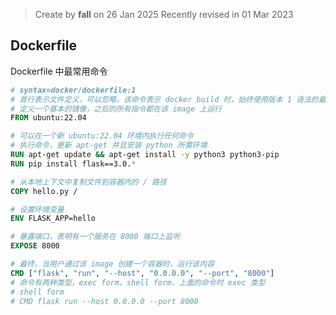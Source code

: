 > Create by **fall** on 26 Jan 2025
> Recently revised in 01 Mar 2023

## Dockerfile

Dockerfile 中最常用命令

```dockerfile
# syntax=docker/dockerfile:1
# 首行表示文件定义，可以忽略，该命令表示 docker build 时，始终使用版本 1 语法的最新版本
# 定义一个基本的镜像，之后的所有指令都在该 image 上运行
FROM ubuntu:22.04

# 可以在一个新 ubuntu:22.04 环境内执行任何命令
# 执行命令，更新 apt-get 并且安装 python 所需环境
RUN apt-get update && apt-get install -y python3 python3-pip
RUN pip install flask==3.0.*

# 从本地上下文中复制文件到容器内的 / 路径
COPY hello.py /

# 设置环境变量
ENV FLASK_APP=hello

# 暴露端口，表明有一个服务在 8000 端口上监听
EXPOSE 8000

# 最终，当用户通过该 image 创建一个容器时，运行该内容
CMD ["flask", "run", "--host", "0.0.0.0", "--port", "8000"]
# 命令有两种类型，exec form，shell form，上面的命令时 exec 类型
# shell form
# CMD flask run --host 0.0.0.0 --port 8000
```



